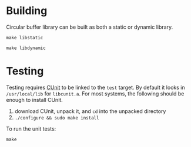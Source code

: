 # Building

Circular buffer library can be built as both a static or dynamic library.

    make libstatic

    make libdynamic

# Testing

Testing requires [CUnit][0] to be linked to the `test` target. By default it looks in `/usr/local/lib` for `libcunit.a`. For most systems, the following should be enough to install CUnit.

1. download CUnit, unpack it, and `cd` into the unpacked directory
1. `./configure && sudo make install`

To run the unit tests:

    make

[0]: http://cunit.sourceforge.net/

